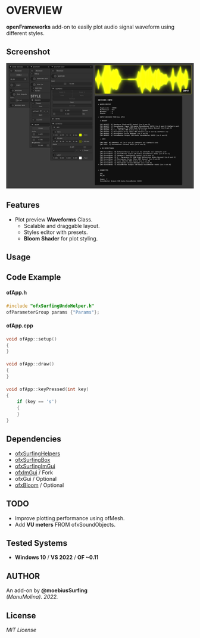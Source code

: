 # OVERVIEW
**openFrameworks** add-on to easily plot audio signal waveform using different styles.  

## Screenshot
![](/example/Capture.PNG)  

## Features
- Plot preview **Waveforms** Class. 
	- Scalable and draggable layout.
	- Styles editor with presets.
	- **Bloom Shader** for plot styling.

## Usage

## Code Example
#### ofApp.h
```.cpp
#include "ofxSurfingUndoHelper.h"
ofParameterGroup params {"Params"};
```

#### ofApp.cpp
```.cpp
void ofApp::setup()
{
}

void ofApp::draw()
{
}

void ofApp::keyPressed(int key)
{
    if (key == 's')
    {
    }
}
```

## Dependencies
* [ofxSurfingHelpers](https://github.com/moebiussurfing/ofxSurfingHelpers)
* [ofxSurfingBox](https://github.com/moebiussurfing/ofxSurfingBox)
* [ofxSurfingImGui](https://github.com/moebiussurfing/ofxSurfingImGui)
* [ofxImGui](https://github.com/Daandelange/ofxImGui/) / Fork
* ofxGui / Optional
* [ofxBloom](https://github.com/P-A-N/ofxBloom) / Optional

## TODO
* Improve plotting performance using ofMesh.
* Add **VU meters** FROM ofxSoundObjects.

## Tested Systems
* **Windows 10** / **VS 2022** / **OF ~0.11**

## AUTHOR
An add-on by **@moebiusSurfing**  
*(ManuMolina). 2022.*

## License
*MIT License*